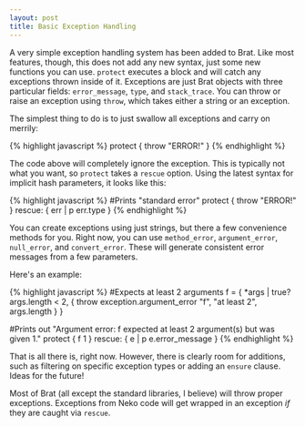 ```yaml
---
layout: post
title: Basic Exception Handling
---
```


A very simple exception handling system has been added to Brat. Like most features, though, this does not add any new syntax, just some new functions you can use. `protect` executes a block and will catch any exceptions thrown inside of it. Exceptions are just Brat objects with three particular fields: `error_message`, `type`, and `stack_trace`. You can throw or raise an exception using `throw`, which takes either a string or an exception.

The simplest thing to do is to just swallow all exceptions and carry on merrily:

{% highlight javascript %}
protect { throw "ERROR!" }
{% endhighlight %}

The code above will completely ignore the exception. This is typically not what you want, so `protect` takes a `rescue` option. Using the latest syntax for implicit hash parameters, it looks like this:

{% highlight javascript %}
#Prints "standard error"
protect { throw "ERROR!" } rescue: { err | p err.type }
{% endhighlight %}

You can create exceptions using just strings, but there a few convenience methods for you. Right now, you can use `method_error`, `argument_error`, `null_error`, and `convert_error`. These will generate consistent error messages from a few parameters.

Here's an example:

{% highlight javascript %}
#Expects at least 2 arguments
f = { *args |
        true? args.length < 2,
                { throw exception.argument_error "f", "at least 2", args.length }
}

#Prints out "Argument error: f expected at least 2 argument(s) but was given 1."
protect { f 1 } rescue: { e | p e.error_message }
{% endhighlight %}

That is all there is, right now. However, there is clearly room for additions, such as filtering on specific exception types or adding an `ensure` clause. Ideas for the future!

Most of Brat (all except the standard libraries, I believe) will throw proper exceptions. Exceptions from Neko code will get wrapped in an exception _if_ they are caught via `rescue`.

